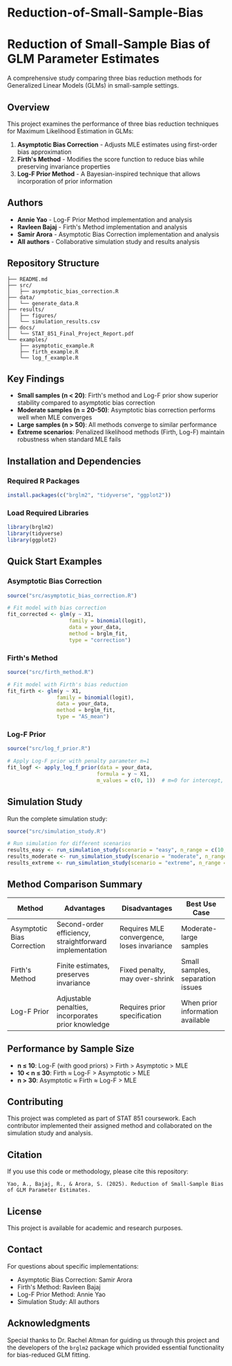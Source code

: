 # Reduction-of-Small-Sample-Bias

# Reduction of Small-Sample Bias of GLM Parameter Estimates

A comprehensive study comparing three bias reduction methods for Generalized Linear Models (GLMs) in small-sample settings.

## Overview

This project examines the performance of three bias reduction techniques for Maximum Likelihood Estimation in GLMs:

1. **Asymptotic Bias Correction** - Adjusts MLE estimates using first-order bias approximation
2. **Firth's Method** - Modifies the score function to reduce bias while preserving invariance properties
3. **Log-F Prior Method** - A Bayesian-inspired technique that allows incorporation of prior information

## Authors

- **Annie Yao** - Log-F Prior Method implementation and analysis
- **Ravleen Bajaj**  - Firth's Method implementation and analysis  
- **Samir Arora** - Asymptotic Bias Correction implementation and analysis
- **All authors** - Collaborative simulation study and results analysis

## Repository Structure

```
├── README.md
├── src/
│   ├── asymptotic_bias_correction.R
├── data/
│   └── generate_data.R
├── results/
│   ├── figures/
│   └── simulation_results.csv
├── docs/
│   └── STAT_851_Final_Project_Report.pdf
└── examples/
    ├── asymptotic_example.R
    ├── firth_example.R
    └── log_f_example.R
```

## Key Findings

- **Small samples (n < 20)**: Firth's method and Log-F prior show superior stability compared to asymptotic bias correction
- **Moderate samples (n = 20-50)**: Asymptotic bias correction performs well when MLE converges
- **Large samples (n > 50)**: All methods converge to similar performance
- **Extreme scenarios**: Penalized likelihood methods (Firth, Log-F) maintain robustness when standard MLE fails

## Installation and Dependencies

### Required R Packages

```r
install.packages(c("brglm2", "tidyverse", "ggplot2"))
```

### Load Required Libraries

```r
library(brglm2)
library(tidyverse)
library(ggplot2)
```

## Quick Start Examples

### Asymptotic Bias Correction
```r
source("src/asymptotic_bias_correction.R")

# Fit model with bias correction
fit_corrected <- glm(y ~ X1, 
                    family = binomial(logit), 
                    data = your_data,
                    method = brglm_fit, 
                    type = "correction")
```

### Firth's Method
```r
source("src/firth_method.R")

# Fit model with Firth's bias reduction
fit_firth <- glm(y ~ X1, 
                family = binomial(logit), 
                data = your_data,
                method = brglm_fit, 
                type = "AS_mean")
```

### Log-F Prior
```r
source("src/log_f_prior.R")

# Apply Log-F prior with penalty parameter m=1
fit_logf <- apply_log_f_prior(data = your_data, 
                             formula = y ~ X1, 
                             m_values = c(0, 1))  # m=0 for intercept, m=1 for X1
```

## Simulation Study

Run the complete simulation study:

```r
source("src/simulation_study.R")

# Run simulation for different scenarios
results_easy <- run_simulation_study(scenario = "easy", n_range = c(10, 20, 30, 50, 100))
results_moderate <- run_simulation_study(scenario = "moderate", n_range = c(10, 20, 30, 50, 100))
results_extreme <- run_simulation_study(scenario = "extreme", n_range = c(10, 20, 30, 50, 100))
```

## Method Comparison Summary

| Method | Advantages | Disadvantages | Best Use Case |
|--------|------------|---------------|---------------|
| Asymptotic Bias Correction | Second-order efficiency, straightforward implementation | Requires MLE convergence, loses invariance | Moderate-large samples |
| Firth's Method | Finite estimates, preserves invariance | Fixed penalty, may over-shrink | Small samples, separation issues |
| Log-F Prior | Adjustable penalties, incorporates prior knowledge | Requires prior specification | When prior information available |

## Performance by Sample Size

- **n ≤ 10**: Log-F (with good priors) > Firth > Asymptotic > MLE
- **10 < n ≤ 30**: Firth ≈ Log-F > Asymptotic > MLE  
- **n > 30**: Asymptotic ≈ Firth ≈ Log-F > MLE

## Contributing

This project was completed as part of STAT 851 coursework. Each contributor implemented their assigned method and collaborated on the simulation study and analysis.

## Citation

If you use this code or methodology, please cite this repository:

```
Yao, A., Bajaj, R., & Arora, S. (2025). Reduction of Small-Sample Bias of GLM Parameter Estimates. 
```

## License

This project is available for academic and research purposes.

## Contact

For questions about specific implementations:
- Asymptotic Bias Correction: Samir Arora
- Firth's Method: Ravleen Bajaj  
- Log-F Prior Method: Annie Yao
- Simulation Study: All authors

## Acknowledgments

Special thanks to Dr. Rachel Altman for guiding us through this project and the developers of the `brglm2` package which provided essential functionality for bias-reduced GLM fitting.
